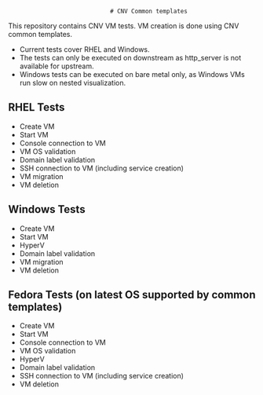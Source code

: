                                  # CNV Common templates
This repository contains CNV VM tests.
VM creation is done using CNV common templates.

- Current tests cover RHEL and Windows.
- The tests can only be executed on downstream as http_server is not available for upstream.
- Windows tests can be executed on bare metal only, as Windows VMs
run slow on nested visualization.

## RHEL Tests
* Create VM
* Start VM
* Console connection to VM
* VM OS validation
* Domain label validation
* SSH connection to VM (including service creation)
* VM migration
* VM deletion

## Windows Tests
* Create VM
* Start VM
* HyperV
* Domain label validation
* VM migration
* VM deletion

## Fedora Tests (on latest OS supported by common templates)
* Create VM
* Start VM
* Console connection to VM
* VM OS validation
* HyperV
* Domain label validation
* SSH connection to VM (including service creation)
* VM deletion

